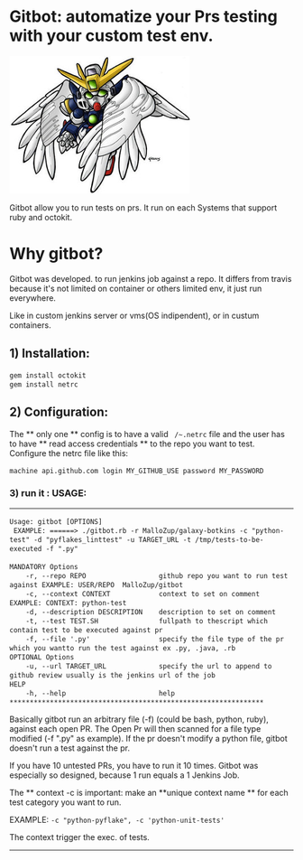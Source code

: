 # Gitbot: automatize your Prs testing with your custom test env.

![GUNDAM image](help/gundam.jpg)

Gitbot allow you to run tests on prs. It run on each Systems that support ruby and octokit.

# Why gitbot?

Gitbot was developed. to run jenkins job against a repo.
It differs from travis because it's not limited on container or others limited env, it just run everywhere.

Like in custom jenkins server or vms(OS indipendent), or in custum containers.


## 1) Installation:

```console
gem install octokit
gem install netrc
```

## 2) Configuration:

The ** only one ** config is to have a valid ``` /~.netrc``` file and the user has to have ** read access credentials ** to the repo you want to test.
Configure the netrc file like this:

```
machine api.github.com login MY_GITHUB_USE password MY_PASSWORD
```

### 3) run it : USAGE:
************************************************
```console
Usage: gitbot [OPTIONS] 
 EXAMPLE: ======> ./gitbot.rb -r MalloZup/galaxy-botkins -c "python-test" -d "pyflakes_linttest" -u TARGET_URL -t /tmp/tests-to-be-executed -f ".py"

MANDATORY Options
    -r, --repo REPO                  github repo you want to run test against EXAMPLE: USER/REPO  MalloZup/gitbot
    -c, --context CONTEXT            context to set on comment EXAMPLE: CONTEXT: python-test
    -d, --description DESCRIPTION    description to set on comment
    -t, --test TEST.SH               fullpath to thescript which contain test to be executed against pr
    -f, --file '.py'                 specify the file type of the pr which you wantto run the test against ex .py, .java, .rb
OPTIONAL Options
    -u, --url TARGET_URL             specify the url to append to github review usually is the jenkins url of the job
HELP
    -h, --help                       help
***************************************************************

```

Basically gitbot run an arbitrary file (-f) (could be bash, python, ruby), against each open PR.
The Open Pr will then scanned for a file type modified (-f ".py" as example). If the pr doesn't modify a python file, gitbot doesn't run a test against the pr.

If you have 10 untested PRs, you have to run it 10 times. 
Gitbot was especially so designed, because 1 run equals a 1 Jenkins Job.

The ** context  -c  is important: make an **unique context name ** for each test category you want to run.

EXAMPLE: 
```-c "python-pyflake", -c 'python-unit-tests'```

The context trigger the exec. of tests.


************************************************
